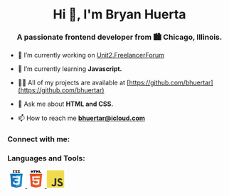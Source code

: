 <h1 align="center">Hi 👋, I'm Bryan Huerta</h1>
<h3 align="center">A passionate frontend developer from 🏙️ Chicago, Illinois.</h3>

- 🔭 I’m currently working on [Unit2.FreelancerForum](https://github.com/bhuertar/Unit2.FreelancerForum)

- 🌱 I’m currently learning **Javascript.**

- 👨‍💻 All of my projects are available at [https://github.com/bhuertar](https://github.com/bhuertar)

- 💬 Ask me about **HTML and CSS.**

- 📫 How to reach me **bhuertar@icloud.com**

<h3 align="left">Connect with me:</h3>
<p align="left">
</p>

<h3 align="left">Languages and Tools:</h3>
<p align="left"> <a href="https://www.w3schools.com/css/" target="_blank" rel="noreferrer"> <img src="https://raw.githubusercontent.com/devicons/devicon/master/icons/css3/css3-original-wordmark.svg" alt="css3" width="40" height="40"/> </a> <a href="https://www.w3.org/html/" target="_blank" rel="noreferrer"> <img src="https://raw.githubusercontent.com/devicons/devicon/master/icons/html5/html5-original-wordmark.svg" alt="html5" width="40" height="40"/> </a> <a href="https://developer.mozilla.org/en-US/docs/Web/JavaScript" target="_blank" rel="noreferrer"> <img src="https://raw.githubusercontent.com/devicons/devicon/master/icons/javascript/javascript-original.svg" alt="javascript" width="40" height="40"/> </a> </p>